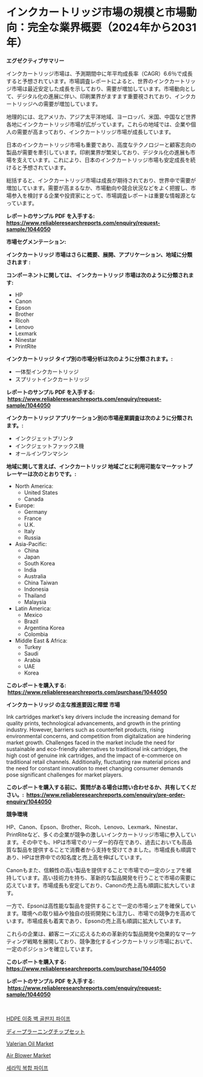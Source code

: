 <p><h1>インクカートリッジ市場の規模と市場動向：完全な業界概要（2024年から2031年）</h1></p><p><strong>エグゼクティブサマリー</strong></p>
<p><p>インクカートリッジ市場は、予測期間中に年平均成長率（CAGR）6.6％で成長すると予想されています。市場調査レポートによると、世界のインクカートリッジ市場は最近安定した成長を示しており、需要が増加しています。市場動向として、デジタル化の進展に伴い、印刷業界がますます重要視されており、インクカートリッジへの需要が増加しています。</p><p>地理的には、北アメリカ、アジア太平洋地域、ヨーロッパ、米国、中国など世界各地にインクカートリッジ市場が広がっています。これらの地域では、企業や個人の需要が高まっており、インクカートリッジ市場が成長しています。</p><p>日本のインクカートリッジ市場も重要であり、高度なテクノロジーと顧客志向の製品が需要を牽引しています。印刷業界が繁栄しており、デジタル化の進展も市場を支えています。これにより、日本のインクカートリッジ市場も安定成長を続けると予想されています。</p><p>総括すると、インクカートリッジ市場は成長が期待されており、世界中で需要が増加しています。需要が高まるなか、市場動向や競合状況などをよく把握し、市場参入を検討する企業や投資家にとって、市場調査レポートは重要な情報源となっています。</p></p>
<p><strong>レポートのサンプル PDF を入手する: <a href="https://www.reliableresearchreports.com/enquiry/request-sample/1044050">https://www.reliableresearchreports.com/enquiry/request-sample/1044050</a></strong></p>
<p><strong>市場セグメンテーション:</strong></p>
<p><strong> インクカートリッジ 市場はさらに概要、展開、アプリケーション、地域に分類されます :</strong></p>
<p><strong>コンポーネントに関しては、 インクカートリッジ 市場は次のように分類されます: &nbsp;</strong></p>
<p><ul><li>HP</li><li>Canon</li><li>Epson</li><li>Brother</li><li>Ricoh</li><li>Lenovo</li><li>Lexmark</li><li>Ninestar</li><li>PrintRite</li></ul></p>
<p><strong> インクカートリッジ タイプ別の市場分析は次のように分類されます。:</strong></p>
<p><ul><li>一体型インクカートリッジ</li><li>スプリットインクカートリッジ</li></ul></p>
<p><strong>レポートのサンプル PDF を入手する: &nbsp;<a href="https://www.reliableresearchreports.com/enquiry/request-sample/1044050">https://www.reliableresearchreports.com/enquiry/request-sample/1044050</a></strong></p>
<p><strong> インクカートリッジ アプリケーション別の市場産業調査は次のように分類されます。:</strong></p>
<p><ul><li>インクジェットプリンタ</li><li>インクジェットファックス機</li><li>オールインワンマシン</li></ul></p>
<p><strong>地域に関して言えば、インクカートリッジ 地域ごとに利用可能なマーケットプレーヤーは次のとおりです。:</strong></p>
<p><ul>
    <li>
        North America:
        <ul>
            <li>United States</li>
            <li>Canada</li>
        </ul>
    </li>
    <li>
        Europe:
        <ul>
            <li>Germany</li>
            <li>France</li>
            <li>U.K.</li>
            <li>Italy</li>
            <li>Russia</li>
        </ul>
    </li>
    <li>
        Asia-Pacific:
        <ul>
            <li>China</li>
            <li>Japan</li>
            <li>South Korea</li>
            <li>India</li>
            <li>Australia</li>
            <li>China Taiwan</li>
            <li>Indonesia</li>
            <li>Thailand</li>
            <li>Malaysia</li>
        </ul>
    </li>
    <li>
        Latin America:
        <ul>
            <li>Mexico</li>
            <li>Brazil</li>
            <li>Argentina Korea</li>
            <li>Colombia</li>
        </ul>
    </li>
    <li>
        Middle East & Africa:
        <ul>
            <li>Turkey</li>
            <li>Saudi</li>
            <li>Arabia</li>
            <li>UAE</li>
            <li>Korea</li>
        </ul>
    </li>
    </ul></p>
<p><strong>このレポートを購入する: &nbsp;<a href="https://www.reliableresearchreports.com/purchase/1044050">https://www.reliableresearchreports.com/purchase/1044050</a></strong></p>
<p><strong>インクカートリッジ の主な推進要因と障壁 市場</strong></p>
<p><p>Ink cartridges market's key drivers include the increasing demand for quality prints, technological advancements, and growth in the printing industry. However, barriers such as counterfeit products, rising environmental concerns, and competition from digitalization are hindering market growth. Challenges faced in the market include the need for sustainable and eco-friendly alternatives to traditional ink cartridges, the high cost of genuine ink cartridges, and the impact of e-commerce on traditional retail channels. Additionally, fluctuating raw material prices and the need for constant innovation to meet changing consumer demands pose significant challenges for market players.</p></p>
<p><strong>このレポートを購入する前に、質問がある場合は問い合わせるか、共有してください。:&nbsp; <a href="https://www.reliableresearchreports.com/enquiry/pre-order-enquiry/1044050">https://www.reliableresearchreports.com/enquiry/pre-order-enquiry/1044050</a></strong></p>
<p><strong>競争環境</strong></p>
<p><p>HP、Canon、Epson、Brother、Ricoh、Lenovo、Lexmark、Ninestar、PrintRiteなど、多くの企業が競争の激しいインクカートリッジ市場に参入しています。その中でも、HPは市場でのリーダー的存在であり、過去においても高品質な製品を提供することで消費者から支持を受けてきました。市場成長も順調であり、HPは世界中での知名度と売上高を伸ばしています。</p><p>Canonもまた、信頼性の高い製品を提供することで市場での一定のシェアを維持しています。高い技術力を持ち、革新的な製品開発を行うことで市場の需要に応えています。市場成長も安定しており、Canonの売上高も順調に拡大しています。</p><p>一方で、Epsonは高性能な製品を提供することで一定の市場シェアを確保しています。環境への取り組みや独自の技術開発にも注力し、市場での競争力を高めています。市場成長も着実であり、Epsonの売上高も順調に拡大しています。</p><p>これらの企業は、顧客ニーズに応えるための革新的な製品開発や効果的なマーケティング戦略を展開しており、競争激化するインクカートリッジ市場において、一定のポジションを確立しています。</p></p>
<p><strong>このレポートを購入する: &nbsp; <a href="https://www.reliableresearchreports.com/purchase/1044050">https://www.reliableresearchreports.com/purchase/1044050</a></strong></p>
<p><strong>レポートのサンプル PDF を入手する: &nbsp;<a href="https://www.reliableresearchreports.com/enquiry/request-sample/1044050">https://www.reliableresearchreports.com/enquiry/request-sample/1044050</a></strong><strong></strong></p>
<p>&nbsp;</p>
<p><p><a href="https://github.com/vs2869dizt0/Market-Research-Report-List-1/blob/main/2906767189579.md">HDPE 이중 벽 골판지 파이프</a></p><p><a href="https://github.com/oqoeusbvpadwjs08/Market-Research-Report-List-1/blob/main/7064551189737.md">ディープラーニングチップセット</a></p><p><a href="https://github.com/RichRobinson5/Market-Research-Report-List-4/blob/main/valerian-oil-market.md">Valerian Oil Market</a></p><p><a href="https://frill-swim-3cd.notion.site/Air-Blower-Market-Provides-Detailed-Segmentation-of-this-Market-based-on-Type-Application-and-Regi-d2917ccd0fbe48c0a6df71d752e6a275">Air Blower Market</a></p><p><a href="https://github.com/sougarounis/Market-Research-Report-List-2/blob/main/4217864189578.md">세라믹 복합 파이프</a></p></p>